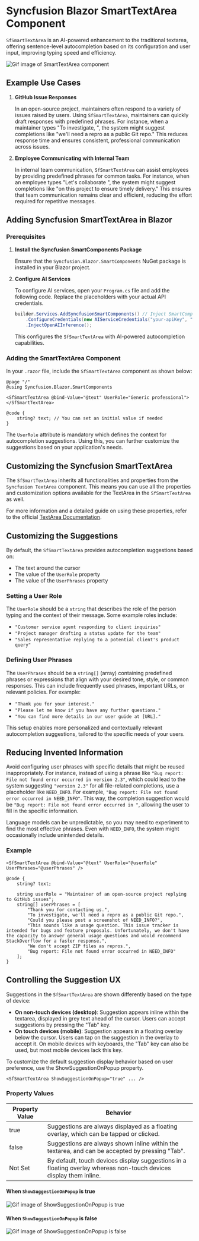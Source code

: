 # Syncfusion Blazor SmartTextArea Component

`SfSmartTextArea` is an AI-powered enhancement to the traditional textarea, offering sentence-level autocompletion based on its configuration and user input, improving typing speed and efficiency.

![Gif image of SmartTextArea component](../../../wwwroot/gif-images/smart-textarea/smart-textarea.gif)

## Example Use Cases

1. **GitHub Issue Responses**

   In an open-source project, maintainers often respond to a variety of issues raised by users. Using `SfSmartTextArea`, maintainers can quickly draft responses with predefined phrases. For instance, when a maintainer types "To investigate, ", the system might suggest completions like "we'll need a repro as a public Git repo." This reduces response time and ensures consistent, professional communication across issues.

2. **Employee Communicating with Internal Team**

   In internal team communication, `SfSmartTextArea` can assist employees by providing predefined phrases for common tasks. For instance, when an employee types "Let's collaborate ", the system might suggest completions like "on this project to ensure timely delivery." This ensures that team communication remains clear and efficient, reducing the effort required for repetitive messages.

## Adding Syncfusion SmartTextArea in Blazor

### Prerequisites

1. **Install the Syncfusion SmartComponents Package**

   Ensure that the `Syncfusion.Blazor.SmartComponents` NuGet package is installed in your Blazor project.

2. **Configure AI Services**

   To configure AI services, open your `Program.cs` file and add the following code. Replace the placeholders with your actual API credentials.

   ```csharp
   builder.Services.AddSyncfusionSmartComponents() // Inject SmartComponents
       .ConfigureCredentials(new AIServiceCredentials("your-apiKey", "your-deploymentName", "your-endpoint")) 
       .InjectOpenAIInference();
   ```

   This configures the `SfSmartTextArea` with AI-powered autocompletion capabilities.

### Adding the SmartTextArea Component

In your `.razor` file, include the `SfSmartTextArea` component as shown below:

```razor
@page "/"
@using Syncfusion.Blazor.SmartComponents

<SfSmartTextArea @bind-Value="@text" UserRole="Generic professional"></SfSmartTextArea>

@code {
    string? text; // You can set an initial value if needed
}
```

The `UserRole` attribute is mandatory which defines the context for autocompletion suggestions. Using this, you can further customize the suggestions based on your application's needs.

## Customizing the Syncfusion SmartTextArea

The `SfSmartTextArea` inherits all functionalities and properties from the `Syncfusion TextArea` component. This means you can use all the properties and customization options available for the TextArea in the `SfSmartTextArea` as well.

For more information and a detailed guide on using these properties, refer to the official [TextArea Documentation](https://blazor.syncfusion.com/documentation/textarea/getting-started).

## Customizing the Suggestions

By default, the `SfSmartTextArea` provides autocompletion suggestions based on:

- The text around the cursor
- The value of the `UserRole` property
- The value of the `UserPhrases` property

### Setting a User Role

The `UserRole` should be a `string` that describes the role of the person typing and the context of their message. Some example roles include:

- `"Customer service agent responding to client inquiries"`
- `"Project manager drafting a status update for the team"`
- `"Sales representative replying to a potential client's product query"`

### Defining User Phrases

The `UserPhrases` should be a `string[]` (array) containing predefined phrases or expressions that align with your desired tone, style, or common responses. This can include frequently used phrases, important URLs, or relevant policies. For example:

- `"Thank you for your interest."`
- `"Please let me know if you have any further questions."`
- `"You can find more details in our user guide at [URL]."`

This setup enables more personalized and contextually relevant autocompletion suggestions, tailored to the specific needs of your users.

## Reducing Invented Information

Avoid configuring user phrases with specific details that might be reused inappropriately. For instance, instead of using a phrase like `"Bug report: File not found error occurred in version 2.3"`, which could lead to the system suggesting `"version 2.3"` for all file-related completions, use a placeholder like `NEED_INFO`. For example, `"Bug report: File not found error occurred in NEED_INFO"`. This way, the completion suggestion would be `"Bug report: File not found error occurred in "`, allowing the user to fill in the specific information.

Language models can be unpredictable, so you may need to experiment to find the most effective phrases. Even with `NEED_INFO`, the system might occasionally include unintended details.

### Example

```razor
<SfSmartTextArea @bind-Value="@text" UserRole="@userRole" UserPhrases="@userPhrases" />

@code {
    string? text;

    string userRole = "Maintainer of an open-source project replying to GitHub issues";
    string[] userPhrases = [
        "Thank you for contacting us.",
        "To investigate, we'll need a repro as a public Git repo.",
        "Could you please post a screenshot of NEED_INFO?",
        "This sounds like a usage question. This issue tracker is intended for bugs and feature proposals. Unfortunately, we don't have the capacity to answer general usage questions and would recommend StackOverflow for a faster response.",
        "We don't accept ZIP files as repros.",
        "Bug report: File not found error occurred in NEED_INFO"
    ];
}
```

## Controlling the Suggestion UX

Suggestions in the `SfSmartTextArea` are shown differently based on the type of device:

- **On non-touch devices (desktop)**: Suggestion appears inline within the textarea, displayed in grey text ahead of the cursor. Users can accept suggestions by pressing the "Tab" key.
- **On touch devices (mobile)**: Suggestion appears in a floating overlay below the cursor. Users can tap on the suggestion in the overlay to accept it. On mobile devices with keyboards, the "Tab" key can also be used, but most mobile devices lack this key.

To customize the default suggestion display behavior based on user preference, use the ShowSuggestionOnPopup property.

```razor
<SfSmartTextArea ShowSuggestionOnPopup="true" ... />
```

### Property Values

<table>
  <thead>
    <tr>
      <th>Property Value</th>
      <th>Behavior</th>
    </tr>
  </thead>
  <tbody>
    <tr>
      <td>true</td>
      <td>Suggestions are always displayed as a floating overlay, which can be tapped or clicked.</td>
    </tr>
    <tr>
      <td>false</td>
      <td>Suggestions are always shown inline within the textarea, and can be accepted by pressing "Tab".</td>
    </tr>
    <tr>
      <td>Not Set</td>
      <td>By default, touch devices display suggestions in a floating overlay whereas non-touch devices display them inline.</td>
    </tr>
  </tbody>
</table>

#### When `ShowSuggestionOnPopup` is true

![Gif image of ShowSuggestionOnPopup is true](../../../wwwroot/gif-images/smart-textarea/suggestion-onpopup.gif)

#### When `ShowSuggestionOnPopup` is false

![Gif image of ShowSuggestionOnPopup is false](../../../wwwroot/gif-images/smart-textarea/suggestion-inline.gif)
